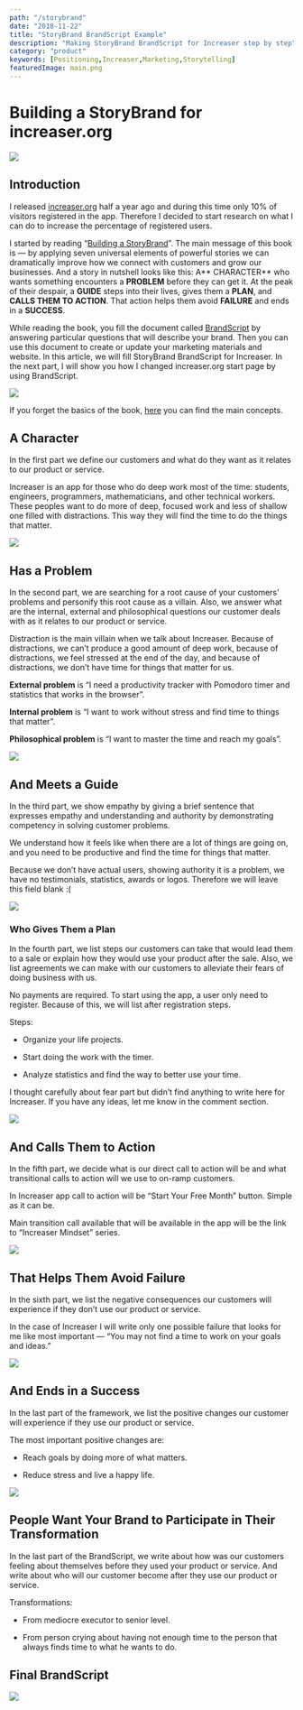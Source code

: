 ```yaml
---
path: "/storybrand"
date: "2018-11-22"
title: "StoryBrand BrandScript Example"
description: "Making StoryBrand BrandScript for Increaser step by step"
category: "product"
keywords: [Positioning,Increaser,Marketing,Storytelling]
featuredImage: main.png
---
```



# Building a StoryBrand for increaser.org

![](/main.png)

## Introduction

I released [increaser.org](https://increaser.org/) half a year ago and during this time only 10% of visitors registered in the app. Therefore I decided to start research on what I can do to increase the percentage of registered users.

I started by reading “[Building a StoryBrand](https://www.amazon.com/Building-StoryBrand-Clarify-Message-Customers/dp/0718033329)”. The main message of this book is — by applying seven universal elements of powerful stories we can dramatically improve how we connect with customers and grow our businesses. And a story in nutshell looks like this: A** CHARACTER** who wants something encounters a **PROBLEM** before they can get it. At the peak of their despair, a **GUIDE** steps into their lives, gives them a **PLAN**, and **CALLS THEM TO ACTION**. That action helps them avoid **FAILURE** and ends in a **SUCCESS**.

While reading the book, you fill the document called [BrandScript](https://www.mystorybrand.com/) by answering particular questions that will describe your brand. Then you can use this document to create or update your marketing materials and website. In this article, we will fill StoryBrand BrandScript for Increaser. In the next part, I will show you how I changed increaser.org start page by using BrandScript.

![](storybrand.png)

If you forget the basics of the book, [here](https://booksconcepts.com/building-a-storybrand-by-donald-miller/) you can find the main concepts.

## **A Character**

In the first part we define our customers and what do they want as it relates to our product or service.

Increaser is an app for those who do deep work most of the time: students, engineers, programmers, mathematicians, and other technical workers. These peoples want to do more of deep, focused work and less of shallow one filled with distractions. This way they will find the time to do the things that matter.

![](character.png)

## Has a Problem

In the second part, we are searching for a root cause of your customers’ problems and personify this root cause as a villain. Also, we answer what are the internal, external and philosophical questions our customer deals with as it relates to our product or service.

Distraction is the main villain when we talk about Increaser. Because of distractions, we can’t produce a good amount of deep work, because of distractions, we feel stressed at the end of the day, and because of distractions, we don’t have time for things that matter for us.

**External problem** is “I need a productivity tracker with Pomodoro timer and statistics that works in the browser”.

**Internal problem** is “I want to work without stress and find time to things that matter”.

**Philosophical problem** is “I want to master the time and reach my goals”.

![](problem.png)

## And Meets a Guide

In the third part, we show empathy by giving a brief sentence that expresses empathy and understanding and authority by demonstrating competency in solving customer problems.

We understand how it feels like when there are a lot of things are going on, and you need to be productive and find the time for things that matter.

Because we don’t have actual users, showing authority it is a problem, we have no testimonials, statistics, awards or logos. Therefore we will leave this field blank :(

![](guide.png)

### Who Gives Them a Plan

In the fourth part, we list steps our customers can take that would lead them to a sale or explain how they would use your product after the sale. Also, we list agreements we can make with our customers to alleviate their fears of doing business with us.

No payments are required. To start using the app, a user only need to register. Because of this, we will list after registration steps.

Steps:

* Organize your life projects.

* Start doing the work with the timer.

* Analyze statistics and find the way to better use your time.

I thought carefully about fear part but didn’t find anything to write here for Increaser. If you have any ideas, let me know in the comment section.

![](plan.png)

## And Calls Them to Action

In the fifth part, we decide what is our direct call to action will be and what transitional calls to action will we use to on-ramp customers.

In Increaser app call to action will be “Start Your Free Month” button. Simple as it can be.

Main transition call available that will be available in the app will be the link to “Increaser Mindset” series.

![](action.png)

## That Helps Them Avoid Failure

In the sixth part, we list the negative consequences our customers will experience if they don’t use our product or service.

In the case of Increaser I will write only one possible failure that looks for me like most important — “You may not find a time to work on your goals and ideas.”

![](failure.png)

## And Ends in a Success

In the last part of the framework, we list the positive changes our customer will experience if they use our product or service.

The most important positive changes are:

* Reach goals by doing more of what matters.

* Reduce stress and live a happy life.

![](success.png)

## People Want Your Brand to Participate in Their Transformation

In the last part of the BrandScript, we write about how was our customers feeling about themselves before they used your product or service. And write about who will our customer become after they use our product or service.

Transformations:

* From mediocre executor to senior level.

* From person crying about having not enough time to the person that always finds time to what he wants to do.

## Final BrandScript

![](final.png)
